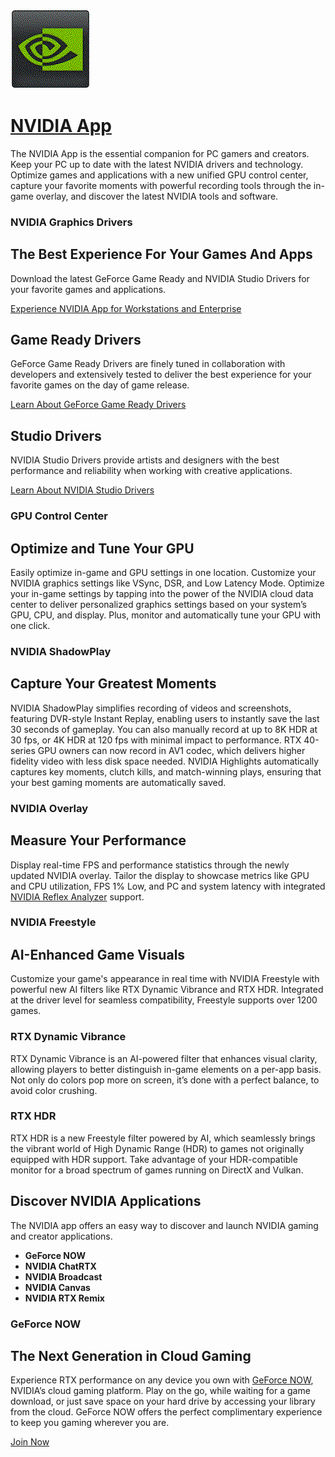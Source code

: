 ﻿![nvidia-app Logo](https://raw.githubusercontent.com/Zoullx/chocolatey-packages/master/nvidia-app/nvidia-app.png "NVIDIA App Logo")

# [NVIDIA App](https://community.chocolatey.org/packages/nvidia-app)

The NVIDIA App is the essential companion for PC gamers and creators. Keep your PC up to date with the latest NVIDIA drivers and technology. Optimize games and applications with a new unified GPU control center, capture your favorite moments with powerful recording tools through the in-game overlay, and discover the latest NVIDIA tools and software.

### NVIDIA Graphics Drivers

## The Best Experience For Your Games And Apps

Download the latest GeForce Game Ready and NVIDIA Studio Drivers for your favorite games and applications.

[Experience NVIDIA App for Workstations and Enterprise](https://www.nvidia.com/en-us/software/nvidia-app-enterprise/)

## Game Ready Drivers

GeForce Game Ready Drivers are finely tuned in collaboration with developers and extensively tested to deliver the best experience for your favorite games on the day of game release.

[Learn About GeForce Game Ready Drivers](https://www.nvidia.com/en-us/geforce/game-ready-drivers/)

## Studio Drivers

NVIDIA Studio Drivers provide artists and designers with the best performance and reliability when working with creative applications.

[Learn About NVIDIA Studio Drivers](https://www.nvidia.com/en-us/studio/resources/)

### GPU Control Center

## Optimize and Tune Your GPU

Easily optimize in-game and GPU settings in one location. Customize your NVIDIA graphics settings like VSync, DSR, and Low Latency Mode. Optimize your in-game settings by tapping into the power of the NVIDIA cloud data center to deliver personalized graphics settings based on your system’s GPU, CPU, and display. Plus, monitor and automatically tune your GPU with one click.

### NVIDIA ShadowPlay

## Capture Your Greatest Moments

NVIDIA ShadowPlay simplifies recording of videos and screenshots, featuring DVR-style Instant Replay, enabling users to instantly save the last 30 seconds of gameplay. You can also manually record at up to 8K HDR at 30 fps, or 4K HDR at 120 fps with minimal impact to performance. RTX 40-series GPU owners can now record in AV1 codec, which delivers higher fidelity video with less disk space needed. NVIDIA Highlights automatically captures key moments, clutch kills, and match-winning plays, ensuring that your best gaming moments are automatically saved.

### NVIDIA Overlay

## Measure Your Performance

Display real-time FPS and performance statistics through the newly updated NVIDIA overlay. Tailor the display to showcase metrics like GPU and CPU utilization, FPS 1% Low, and PC and system latency with integrated [NVIDIA Reflex Analyzer](https://www.nvidia.com/en-us/geforce/news/reflex-latency-analyzer-360hz-g-sync-monitors/) support.

### NVIDIA Freestyle

## AI-Enhanced Game Visuals

Customize your game's appearance in real time with NVIDIA Freestyle with powerful new AI filters like RTX Dynamic Vibrance and RTX HDR. Integrated at the driver level for seamless compatibility, Freestyle supports over 1200 games.

### RTX Dynamic Vibrance

RTX Dynamic Vibrance is an AI-powered filter that enhances visual clarity, allowing players to better distinguish in-game elements on a per-app basis. Not only do colors pop more on screen, it’s done with a perfect balance, to avoid color crushing.

### RTX HDR

RTX HDR is a new Freestyle filter powered by AI, which seamlessly brings the vibrant world of High Dynamic Range (HDR) to games not originally equipped with HDR support. Take advantage of your HDR-compatible monitor for a broad spectrum of games running on DirectX and Vulkan.

## Discover NVIDIA Applications

The NVIDIA app offers an easy way to discover and launch NVIDIA gaming and creator applications.

- **GeForce NOW**
- **NVIDIA ChatRTX**
- **NVIDIA Broadcast**
- **NVIDIA Canvas**
- **NVIDIA RTX Remix**

### GeForce NOW

## The Next Generation in Cloud Gaming

Experience RTX performance on any device you own with [GeForce NOW](https://www.nvidia.com/en-us/geforce-now/), NVIDIA’s cloud gaming platform. Play on the go, while waiting for a game download, or just save space on your hard drive by accessing your library from the cloud. GeForce NOW offers the perfect complimentary experience to keep you gaming wherever you are.

[Join Now](https://www.nvidia.com/en-us/geforce-now/)
